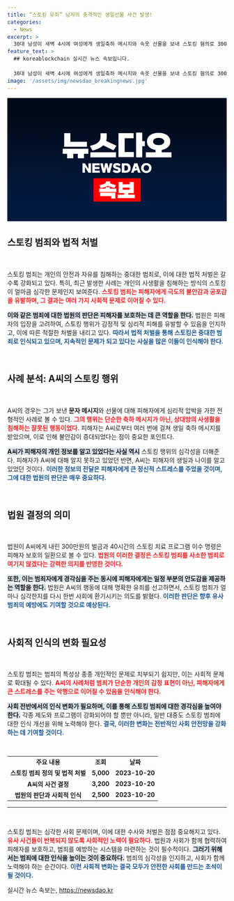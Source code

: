 ```yaml
---
title: “스토킹 유죄” 남자의 충격적인 생일선물 사건 발생!
categories:
  - News
excerpt: >
  30대 남성이 새벽 4시에 여성에게 생일축하 메시지와 속옷 선물을 보내 스토킹 혐의로 300만원 벌금형을 선고받았다. 법원은 그의 행동이 상대방에게 불안과 공포감을 조성했다고 판단했다.
feature_text: >
  ## koreablockchain 실시간 뉴스 속보입니다.

  30대 남성이 새벽 4시에 여성에게 생일축하 메시지와 속옷 선물을 보내 스토킹 혐의로 300만원 벌금형을 선고받았다. 법원은 그의 행동이 상대방에게 불안과 공포감을 조성했다고 판단했다.
image: '/assets/img/newsdao_breakingnews.jpg'
---
```


<p><img src="/assets/img/newsdao_breakingnews.jpg" alt="koreablockchain 속보" /></p>

<h2 data-ke-size="size26">스토킹 범죄와 법적 처벌</h2>

<p data-ke-size="size16">&nbsp;</p>

<p>스토킹 범죄는 개인의 안전과 자유를 침해하는 중대한 범죄로, 이에 대한 법적 처벌은 갈수록 강화되고 있다. 특히, 최근 발생한 사례는 개인의 사생활을 침해하는 방식의 스토킹이 얼마큼 심각한 문제인지 보여준다. <b><span style="color: #ee2323;">스토킹 범죄는 피해자에게 극도의 불안감과 공포감을 유발하며, 그 결과는 여러 가지 사회적 문제로 이어질 수 있다.</span></b></p>

<p><b><span style="background-color: #21538527;">이와 같은 범죄에 대한 법원의 판단은 피해자를 보호하는 데 큰 역할을 한다.</span></b> 법원은 피해자의 입장을 고려하여, 스토킹 행위가 감정적 및 심리적 피해를 유발할 수 있음을 인지하고, 이에 따른 적절한 처벌을 내리고 있다. <b><span style="color: #1a5490;">따라서 법적 처벌을 통해 스토킹은 중대한 범죄로 인식되고 있으며, 지속적인 문제가 되고 있다는 사실을 많은 이들이 인식해야 한다.</span></b></p>

<p data-ke-size="size16">&nbsp;</p>

<h2 data-ke-size="size26">사례 분석: A씨의 스토킹 행위</h2>

<p data-ke-size="size16">&nbsp;</p>

<p>A씨의 경우는 그가 보낸 <b>문자 메시지</b>와 선물에 대해 피해자에게 심리적 압박을 가한 전형적인 사례로 볼 수 있다. <b><span style="color: #ee2323;">그의 행위는 단순한 축하 메시지가 아닌, 상대방의 사생활을 침해하는 잘못된 행동이었다.</span></b> 피해자는 A씨로부터 여러 번에 걸쳐 생일 축하 메시지를 받았으며, 이로 인해 불안감이 증대되었다는 점이 중요한 포인트다.</p>

<p><b><span style="background-color: #21538527;">A씨가 피해자의 개인 정보를 알고 있었다는 사실 역시</span></b> 스토킹 행위의 심각성을 더해준다. 피해자가 A씨에 대해 알지 못하고 있었던 반면, A씨는 피해자의 생일과 나이를 알고 있었던 것이다. <b><span style="color: #1a5490;">이러한 정보의 전달은 피해자에게 큰 정신적 스트레스를 주었을 것이며, 그에 대한 법원의 판단은 매우 중요하다.</span></b></p>

<p data-ke-size="size16">&nbsp;</p>

<h2 data-ke-size="size26">법원 결정의 의미</h2>

<p data-ke-size="size16">&nbsp;</p>

<p>법원이 A씨에게 내린 300만원의 벌금과 40시간의 스토킹 치료 프로그램 이수 명령은 피해자 보호의 일환으로 볼 수 있다. <b><span style="color: #ee2323;">법원의 이러한 결정은 스토킹 범죄를 사소한 범죄로 여기지 않겠다는 강력한 의지를 반영한 것이다.</span></b> </p>

<p><b><span style="background-color: #21538527;">또한, 이는 범죄자에게 경각심을 주는 동시에 피해자에게는 일정 부분의 안도감을 제공하는 역할을 한다.</span></b> 법원은 A씨의 행동에 대해 명확한 유죄를 선고하면서, 스토킹 범죄가 얼마나 심각한지를 다시 한번 사회에 환기시키는 의도를 밝혔다. <b><span style="color: #1a5490;">이러한 판단은 향후 유사 범죄의 예방에도 기여할 것으로 예상된다.</span></b></p>

<p data-ke-size="size16">&nbsp;</p>

<h2 data-ke-size="size26">사회적 인식의 변화 필요성</h2>

<p data-ke-size="size16">&nbsp;</p>

<p>스토킹 범죄는 범죄의 특성상 종종 개인적인 문제로 치부되기 쉽지만, 이는 사회적 문제로 확대될 수 있다. <b><span style="color: #ee2323;">A씨의 사례처럼 범죄가 단순한 개인의 감정 표현이 아닌, 피해자에게 큰 스트레스를 주는 악행으로 이어질 수 있음을 인식해야 한다.</span></b> </p>

<p><b><span style="background-color: #21538527;">사회 전반에서의 인식 변화가 필요하며, 이를 통해 스토킹 범죄에 대한 경각심을 높여야 한다.</span></b> 각종 제도와 프로그램이 강화되어야 할 뿐만 아니라, 일반 대중도 스토킹 범죄에 대한 인식 개선을 위해 노력해야 한다. <b><span style="color: #1a5490;">결국, 이러한 변화는 전반적인 사회 안전망을 강화하는 데 기여할 것이다.</span></b></p>

<p data-ke-size="size16">&nbsp;</p>

<table style="width:100%; border-collapse: collapse;">
<tr>
<td style="text-align: center; height: 17px;"><b>주요 내용</b></td>
<td style="text-align: center; height: 17px;"><b>조회</b></td>
<td style="text-align: center; height: 17px;"><b>날짜</b></td>
</tr>
<tr>
<td style="text-align: center; height: 17px;"><b>스토킹 범죄 정의 및 법적 처벌</b></td>
<td style="text-align: center; height: 17px;"><b>5,000</b></td>
<td style="text-align: center; height: 17px;"><b>2023-10-20</b></td>
</tr>
<tr>
<td style="text-align: center; height: 17px;"><b>A씨의 사건 결정</b></td>
<td style="text-align: center; height: 17px;"><b>3,200</b></td>
<td style="text-align: center; height: 17px;"><b>2023-10-20</b></td>
</tr>
<tr>
<td style="text-align: center; height: 17px;"><b>법원의 판단과 사회적 인식</b></td>
<td style="text-align: center; height: 17px;"><b>2,500</b></td>
<td style="text-align: center; height: 17px;"><b>2023-10-20</b></td>
</tr>
</table>

<hr>

<p data-ke-size="size16">&nbsp;</p>

<p>스토킹 범죄는 심각한 사회 문제이며, 이에 대한 수사와 처벌은 점점 중요해지고 있다. <b><span style="color: #ee2323;">유사 사건들이 반복되지 않도록 사회적인 노력이 필요하다.</span></b> 법원과 사회가 함께 협력하여 피해자를 보호하고, 범죄를 예방하는 시스템을 마련하는 것이 필수적이다. <b><span style="background-color: #21538527;">그러기 위해서는 범죄에 대한 인식을 높이는 것이 중요하다.</span></b> 범죄의 심각성을 인지하고, 사회가 함께 노력해야 하는 순간이다. <b><span style="color: #1a5490;">이런 사회적 변화는 결국 모두가 안전한 사회를 만드는 초석이 될 것이다.</span></b></p>
실시간 뉴스 속보는, <a href="https://newsdao.kr" rel="dofollow">https://newsdao.kr</a>


